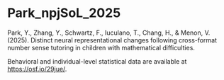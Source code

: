 # Park_npjSoL_2025
Park, Y., Zhang, Y., Schwartz, F., Iuculano, T., Chang, H., &amp; Menon, V. (2025). Distinct neural representational changes following cross-format number sense tutoring in children with mathematical difficulties. 

Behavioral and individual-level statistical data are available at https://osf.io/29jue/.
